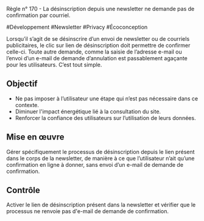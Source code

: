 
Règle n° 170  - La désinscription depuis une newsletter ne demande pas de confirmation par courriel.

#Développement #Newsletter #Privacy #Écoconception

Lorsqu’il s’agit de se désinscrire d’un envoi de newsletter ou de courriels publicitaires, le clic sur lien de désinscription doit permettre de confirmer celle-ci. Toute autre demande, comme la saisie de l’adresse e-mail ou l’envoi d’un e-mail de demande d’annulation est passablement agaçante pour les utilisateurs. C’est tout simple.

Objectif
--------

*   Ne pas imposer à l’utilisateur une étape qui n’est pas nécessaire dans ce contexte.
*   Diminuer l'impact énergétique lié à la consultation du site.
*   Renforcer la confiance des utilisateurs sur l’utilisation de leurs données.

Mise en œuvre
-------------

Gérer spécifiquement le processus de désinscription depuis le lien présent dans le corps de la newsletter, de manière à ce que l’utilisateur n’ait qu’une confirmation en ligne à donner, sans envoi d’un e-mail de demande de confirmation.

Contrôle
--------

Activer le lien de désinscription présent dans la newsletter et vérifier que le processus ne renvoie pas d'e-mail de demande de confirmation.

